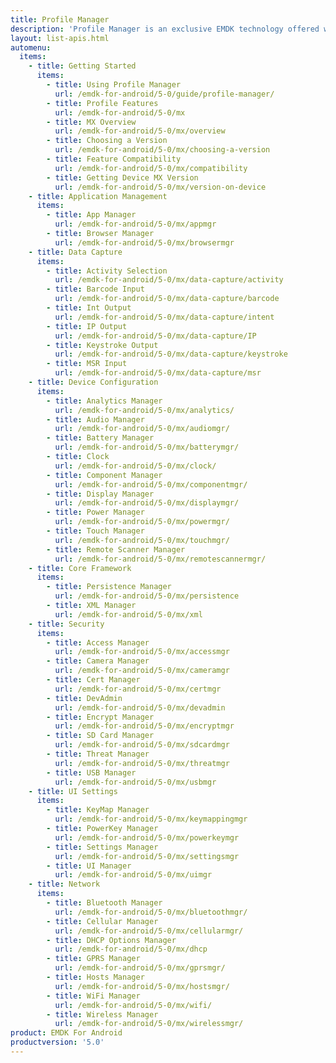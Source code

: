 ```yaml
---
title: Profile Manager
description: 'Profile Manager is an exclusive EMDK technology offered within your IDE, providing a GUI based development tool. This allows you to write fewer lines of code resulting in reduced development time, effort and errors.'
layout: list-apis.html
automenu:
  items:
    - title: Getting Started
      items:
        - title: Using Profile Manager
          url: /emdk-for-android/5-0/guide/profile-manager/
        - title: Profile Features
          url: /emdk-for-android/5-0/mx
        - title: MX Overview
          url: /emdk-for-android/5-0/mx/overview
        - title: Choosing a Version
          url: /emdk-for-android/5-0/mx/choosing-a-version
        - title: Feature Compatibility
          url: /emdk-for-android/5-0/mx/compatibility
        - title: Getting Device MX Version
          url: /emdk-for-android/5-0/mx/version-on-device
    - title: Application Management
      items:
        - title: App Manager
          url: /emdk-for-android/5-0/mx/appmgr
        - title: Browser Manager
          url: /emdk-for-android/5-0/mx/browsermgr
    - title: Data Capture
      items:
        - title: Activity Selection
          url: /emdk-for-android/5-0/mx/data-capture/activity
        - title: Barcode Input
          url: /emdk-for-android/5-0/mx/data-capture/barcode
        - title: Int Output
          url: /emdk-for-android/5-0/mx/data-capture/intent
        - title: IP Output
          url: /emdk-for-android/5-0/mx/data-capture/IP
        - title: Keystroke Output
          url: /emdk-for-android/5-0/mx/data-capture/keystroke
        - title: MSR Input
          url: /emdk-for-android/5-0/mx/data-capture/msr
    - title: Device Configuration
      items:
        - title: Analytics Manager
          url: /emdk-for-android/5-0/mx/analytics/
        - title: Audio Manager
          url: /emdk-for-android/5-0/mx/audiomgr/
        - title: Battery Manager
          url: /emdk-for-android/5-0/mx/batterymgr/
        - title: Clock
          url: /emdk-for-android/5-0/mx/clock/
        - title: Component Manager
          url: /emdk-for-android/5-0/mx/componentmgr/
        - title: Display Manager
          url: /emdk-for-android/5-0/mx/displaymgr/
        - title: Power Manager
          url: /emdk-for-android/5-0/mx/powermgr/
        - title: Touch Manager
          url: /emdk-for-android/5-0/mx/touchmgr/
        - title: Remote Scanner Manager
          url: /emdk-for-android/5-0/mx/remotescannermgr/
    - title: Core Framework
      items:
        - title: Persistence Manager
          url: /emdk-for-android/5-0/mx/persistence
        - title: XML Manager
          url: /emdk-for-android/5-0/mx/xml
    - title: Security
      items:
        - title: Access Manager
          url: /emdk-for-android/5-0/mx/accessmgr
        - title: Camera Manager
          url: /emdk-for-android/5-0/mx/cameramgr
        - title: Cert Manager
          url: /emdk-for-android/5-0/mx/certmgr
        - title: DevAdmin
          url: /emdk-for-android/5-0/mx/devadmin
        - title: Encrypt Manager
          url: /emdk-for-android/5-0/mx/encryptmgr
        - title: SD Card Manager
          url: /emdk-for-android/5-0/mx/sdcardmgr
        - title: Threat Manager
          url: /emdk-for-android/5-0/mx/threatmgr
        - title: USB Manager
          url: /emdk-for-android/5-0/mx/usbmgr
    - title: UI Settings
      items:
        - title: KeyMap Manager
          url: /emdk-for-android/5-0/mx/keymappingmgr
        - title: PowerKey Manager
          url: /emdk-for-android/5-0/mx/powerkeymgr
        - title: Settings Manager
          url: /emdk-for-android/5-0/mx/settingsmgr
        - title: UI Manager
          url: /emdk-for-android/5-0/mx/uimgr
    - title: Network
      items:
        - title: Bluetooth Manager
          url: /emdk-for-android/5-0/mx/bluetoothmgr/
        - title: Cellular Manager
          url: /emdk-for-android/5-0/mx/cellularmgr/
        - title: DHCP Options Manager
          url: /emdk-for-android/5-0/mx/dhcp
        - title: GPRS Manager
          url: /emdk-for-android/5-0/mx/gprsmgr/
        - title: Hosts Manager
          url: /emdk-for-android/5-0/mx/hostsmgr/
        - title: WiFi Manager
          url: /emdk-for-android/5-0/mx/wifi/
        - title: Wireless Manager
          url: /emdk-for-android/5-0/mx/wirelessmgr/
product: EMDK For Android
productversion: '5.0'
---
```


















